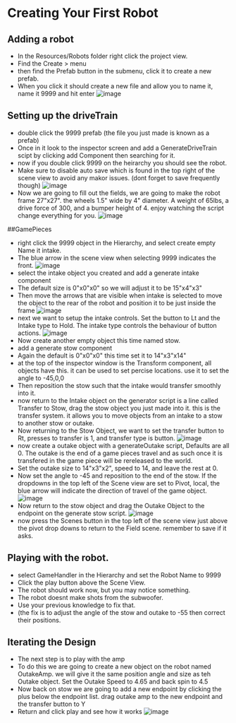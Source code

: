# Creating Your First Robot

## Adding a robot
* In the Resources/Robots folder right click the project view.
* Find the Create > menu
* then find the Prefab button in the submenu, click it to create a new prefab.
* When you click it should create a new file and allow you to name it, name it 9999 and hit enter
  ![image](https://github.com/user-attachments/assets/ac7dfc7e-0e68-49dd-a7f6-5eaf9777887a)

## Setting up the driveTrain
* double click the 9999 prefab (the file you just made is known as a prefab)
* Once in it look to the inspector screen and add a GenerateDriveTrain scipt by clicking add Component then searching for it.
* now if you double click 9999 on the heirarchy you should see the robot.
* Make sure to disable auto save which is found in the top right of the scene view to avoid any makor issues. (dont forget to save frequently though)
  ![image](https://github.com/user-attachments/assets/b521b7ce-e8e5-457a-9ed1-c3f965515bb4)
* Now we are going to fill out the fields, we are going to make the robot frame 27"x27". the wheels 1.5" wide by 4" diameter. A weight of 65lbs, a drive force of 300, and a bumper height of 4. enjoy watching the script change everything for you.
![image](https://github.com/user-attachments/assets/12bd97f1-7cd0-4cbc-8ceb-ceae38719b42)

##GamePieces
* right click the 9999 object in the Hierarchy, and select create empty Name it intake.
* The blue arrow in the scene view when selecting 9999 indicates the front.
  ![image](https://github.com/user-attachments/assets/fce78031-84c8-42a7-a3fd-ab431852a162)
* select the intake object you created and add a generate intake component
* The default size is 0"x0"x0" so we will adjust it to be 15"x4"x3"
* Then move the arrows that are visible when intake is selected to move the object to the rear of the robot and position it to be just inside the frame
 ![image](https://github.com/user-attachments/assets/e22d9e1e-c792-4d6a-b966-91bebd8224ac)
* next we want to setup the intake controls. Set the button to Lt and the Intake type to Hold. The intake type controls the behaviour of button actions.
  ![image](https://github.com/user-attachments/assets/39c41937-5557-42b9-ada6-67ee1d24ff56)
* Now create another empty object this time named stow.
* add a generate stow component
* Again the default is 0"x0"x0" this time set it to 14"x3"x14"
* at the top of the inspector window is the Transform component, all objects have this. it can be used to set percise locations. use it to set the angle to -45,0,0
* Then reposition the stow such that the intake would transfer smoothly into it.
* now return to the Intake object on the generator script is a line called Transfer to Stow, drag the stow object you just made into it. this is the transfer system. it allows you to move objects from an intake to a stow to another stow or outake.
* Now returning to the Stow Object, we want to set the transfer button to Rt, presses to transfer is 1, and transfer type is button.
  ![image](https://github.com/user-attachments/assets/53373702-1fac-4ee4-9b0f-7764fdaf7fe7)
* now create a outake object with a generateOutake script, Defaults are all 0. The outake is the end of a game pieces travel and as such once it is transfered in the game piece will be rereleased to the world.
* Set the outake size to 14"x3"x2", speed to 14, and leave the rest at 0.
* Now set the angle to -45 and reposition to the end of the stow. If the dropdowns in the top left of the Scene view are set to Pivot, local, the blue arrow will indicate the direction of travel of the game object.
![image](https://github.com/user-attachments/assets/d60d61da-1d5c-4ad6-a46a-e980fe18e198)
* Now return to the stow object and drag the Outake Object to the endpoint on the generate stow script.
  ![image](https://github.com/user-attachments/assets/1e202e89-67b9-4354-80d1-6434ec07605c)
* now press the Scenes button in the top left of the scene view just above the pivot drop downs to return to the Field scene. remember to save if it asks.

## Playing with the robot.
* select GameHandler in the Hierarchy and set the Robot Name to 9999
* Click the play button above the Scene View.
* The robot should work now, but you may notice something.
* The robot doesnt make shots from the subwoofer.
* Use your previous knowledge to fix that.
* (the fix is to adjust the angle of the stow and outake to -55 then correct their positions.

## Iterating the Design
* The next step is to play with the amp
* To do this we are going to create a new object on the robot named OutakeAmp. we will give it the same position angle and size as teh Outake object. Set the Outake Speed to 4.65 and back spin to 4.5
* Now back on stow we are going to add a new endpoint by clicking the plus below the endpoint list. drag outake amp to the new endpoint and the transfer button to Y
* Return and click play and see how it works
![image](https://github.com/user-attachments/assets/f32d63ca-876d-4c1d-90d7-006cd721f16d)





